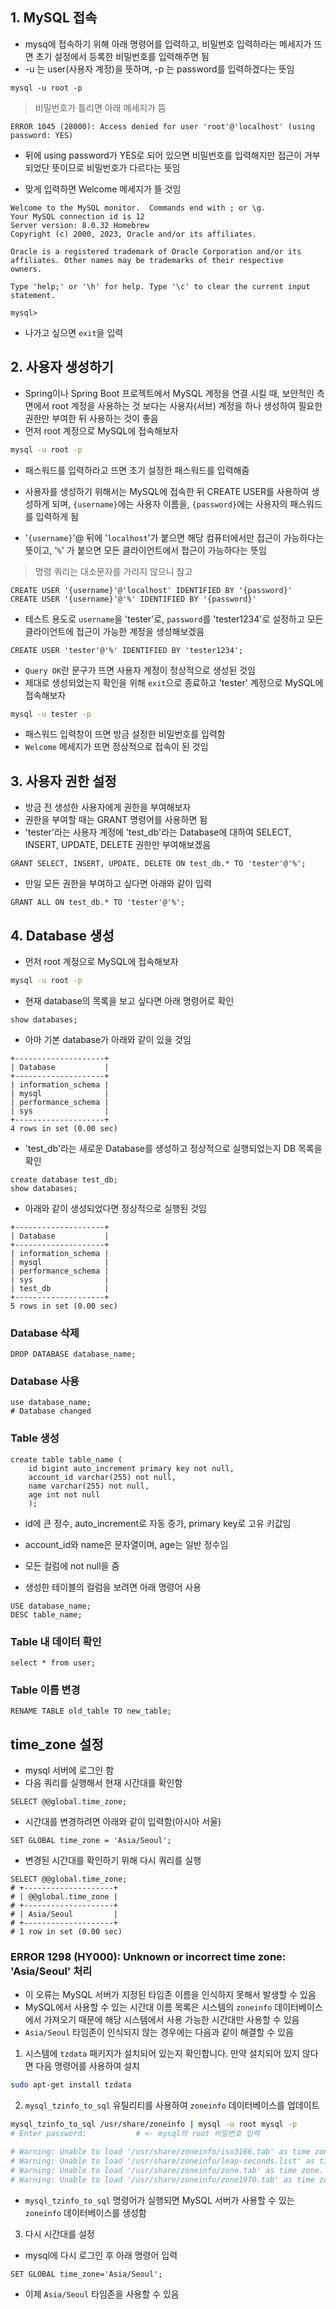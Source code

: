 ## 1. MySQL 접속
- mysq에 접속하기 위해 아래 명령어를 입력하고, 비밀번호 입력하라는 메세지가 뜨면 초기 설정에서 등록한 비밀번호를 입력해주면 됨
- -u 는 user(사용자 계정)을 뜻하며, -p 는 password를 입력하겠다는 뜻임
```mysql
mysql -u root -p
```

>비밀번호가 틀리면 아래 메세지가 뜸
```
ERROR 1045 (28000): Access denied for user 'root'@'localhost' (using password: YES)
```
- 뒤에 using password가 YES로 되어 있으면 비밀번호를 입력해지만 접근이 거부되었단 뜻이므로 비밀번호가 다르다는 뜻임

- 맞게 입력하면 Welcome 메세지가 뜰 것임
```
Welcome to the MySQL monitor.  Commands end with ; or \g.
Your MySQL connection id is 12
Server version: 8.0.32 Homebrew
Copyright (c) 2000, 2023, Oracle and/or its affiliates.

Oracle is a registered trademark of Oracle Corporation and/or its
affiliates. Other names may be trademarks of their respective
owners.

Type 'help;' or '\h' for help. Type '\c' to clear the current input statement.

mysql>
```

- 나가고 싶으면 `exit`을 입력

## 2. 사용자 생성하기
- Spring이나 Spring Boot 프로젝트에서 MySQL 계정을 연결 시킬 때, 보안적인 측면에서 root 계정을 사용하는 것 보다는 사용자(서브) 계정을 하나 생성하여 필요한 권한만 부여한 뒤 사용하는 것이 좋음
- 먼저 root 계정으로 MySQL에 접속해보자
```bash
mysql -u root -p
```
- 패스워드를 입력하라고 뜨면 초기 설정한 패스워드를 입력해줌

- 사용자를 생성하기 위해서는 MySQL에 접속한 뒤 CREATE USER를 사용하여 생성하게 되며, `{username}`에는 사용자 이름을, `{password}`에는 사용자의 패스워드를 입력하게 됨
- '`{username}`'@ 뒤에 '`localhost`'가 붙으면 해당 컴퓨터에서만 접근이 가능하다는 뜻이고,  '`%`' 가 붙으면 모든 클라이언트에서 접근이 가능하다는 뜻임

>명령 쿼리는 대소문자를 가리지 않으니 참고

```mysql
CREATE USER '{username}'@'localhost' IDENTIFIED BY '{password}'
CREATE USER '{username}'@'%' IDENTIFIED BY '{password}'
```

- 테스트 용도로 `username`을 'tester'로, `password`를 'tester1234'로 설정하고 모든 클라이언트에 접근이 가능한 계정을 생성해보겠음
```mysql
CREATE USER 'tester'@'%' IDENTIFIED BY 'tester1234';
```

- `Query OK`란 문구가 뜨면 사용자 계정이 정상적으로 생성된 것임
- 제대로 생성되었는지 확인을 위해 `exit`으로 종료하고 'tester' 계정으로 MySQL에 접속해보자

```bash
mysql -u tester -p
```
- 패스워드 입력창이 뜨면 방금 설정한 비밀번호를 입력함
- `Welcome` 메세지가 뜨면 정상적으로 접속이 된 것임

## 3. 사용자 권한 설정
- 방금 전 생성한 사용자에게 권한을 부여해보자
- 권한을 부여할 때는 GRANT 명령어를 사용하면 됨
- 'tester'라는 사용자 계정에 'test_db'라는 Database에 대하여 SELECT, INSERT, UPDATE, DELETE 권한만 부여해보겠음
```mysql
GRANT SELECT, INSERT, UPDATE, DELETE ON test_db.* TO 'tester'@'%';
```

- 만일 모든 권한을 부여하고 싶다면 아래와 같이 입력
```mysql
GRANT ALL ON test_db.* TO 'tester'@'%';
```

## 4. Database 생성
- 먼저 root 계정으로 MySQL에 접속해보자
```bash
mysql -u root -p
```

- 현재 database의 목록을 보고 싶다면 아래 명령어로 확인
```mysql
show databases;
```

- 아마 기본 database가 아래와 같이 있을 것임
```
+--------------------+
| Database           |
+--------------------+
| information_schema |
| mysql              |
| performance_schema |
| sys                |
+--------------------+
4 rows in set (0.00 sec)
```

- 'test_db'라는 새로운 Database를 생성하고 정상적으로 실행되었는지 DB 목록을 확인
```mysql
create database test_db;
show databases;
```

- 아래와 같이 생성되었다면 정상적으로 실행된 것임
```
+--------------------+
| Database           |
+--------------------+
| information_schema |
| mysql              |
| performance_schema |
| sys                |
| test_db            |
+--------------------+
5 rows in set (0.00 sec)
```

### Database 삭제
```mysql
DROP DATABASE database_name;
```

### Database 사용
```mysql
use database_name;
# Database changed
```

### Table 생성
```mysql
create table table_name (
    id bigint auto_increment primary key not null,
    account_id varchar(255) not null,
    name varchar(255) not null,
    age int not null
    );
```
- id에 큰 정수, auto_increment로 자동 증가, primary key로 고유 키값임
- account_id와 name은 문자열이며, age는 일반 정수임
- 모든 컬럼에 not null을 줌

- 생성한 테이블의 컬럼을 보려면 아래 명령어 사용
```mysql
USE database_name;
DESC table_name;
```

### Table 내 데이터 확인
```mysql
select * from user;
```

### Table 이름 변경
```mysql
RENAME TABLE old_table TO new_table;
```

## time_zone 설정
- mysql 서버에 로그인 함
- 다음 쿼리를 실행해서 현재 시간대를 확인함
```mysql
SELECT @@global.time_zone;
```

- 시간대를 변경하려면 아래와 같이 입력함(아시아 서울)
```mysql
SET GLOBAL time_zone = 'Asia/Seoul';
```

- 변경된 시간대를 확인하기 위해 다시 쿼리를 실행
```mysql
SELECT @@global.time_zone;
# +--------------------+
# | @@global.time_zone |
# +--------------------+
# | Asia/Seoul         |
# +--------------------+
# 1 row in set (0.00 sec)
```

### ERROR 1298 (HY000): Unknown or incorrect time zone: 'Asia/Seoul' 처리
- 이 오류는 MySQL 서버가 지정된 타임존 이름을 인식하지 못해서 발생할 수 있음
- MySQL에서 사용할 수 있는 시간대 이름 목록은 시스템의 `zoneinfo` 데이터베이스에서 가져오기 때문에 해당 시스템에서 사용 가능한 시간대만 사용할 수 있음
- `Asia/Seoul` 타임존이 인식되지 않는 경우에는 다음과 같이 해결할 수 있음

1. 시스템에 `tzdata` 패키지가 설치되어 있는지 확인합니다. 만약 설치되어 있지 않다면 다음 명령어를 사용하여 설치
```bash
sudo apt-get install tzdata
```

2. `mysql_tzinfo_to_sql` 유틸리티를 사용하여 `zoneinfo` 데이터베이스를 업데이트
```bash
mysql_tzinfo_to_sql /usr/share/zoneinfo | mysql -u root mysql -p
# Enter password:           # <- mysql의 root 비밀번호 입력

# Warning: Unable to load '/usr/share/zoneinfo/iso3166.tab' as time zone. Skipping it.
# Warning: Unable to load '/usr/share/zoneinfo/leap-seconds.list' as time zone. Skipping it.
# Warning: Unable to load '/usr/share/zoneinfo/zone.tab' as time zone. Skipping it.
# Warning: Unable to load '/usr/share/zoneinfo/zone1970.tab' as time zone. Skipping it.
```
- `mysql_tzinfo_to_sql` 명령어가 실행되면 MySQL 서버가 사용할 수 있는 `zoneinfo` 데이터베이스를 생성함

3. 다시 시간대를 설정
- mysql에 다시 로그인 후 아래 명령어 입력
```mysql
SET GLOBAL time_zone='Asia/Seoul';
```
- 이제 `Asia/Seoul` 타임존을 사용할 수 있음
